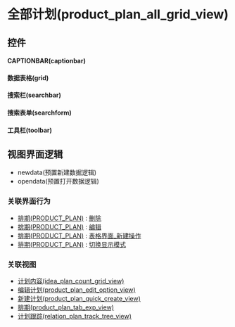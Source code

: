 # 全部计划(product_plan_all_grid_view)  <!-- {docsify-ignore-all} -->



## 控件
#### CAPTIONBAR(captionbar)
#### 数据表格(grid)
#### 搜索栏(searchbar)
#### 搜索表单(searchform)
#### 工具栏(toolbar)

## 视图界面逻辑
  * newdata(预置新建数据逻辑)
  * opendata(预置打开数据逻辑)


### 关联界面行为
  * [排期(PRODUCT_PLAN)](module/ProdMgmt/product_plan) : [删除](module/ProdMgmt/product_plan#界面行为)
  * [排期(PRODUCT_PLAN)](module/ProdMgmt/product_plan) : [编辑](module/ProdMgmt/product_plan#界面行为)
  * [排期(PRODUCT_PLAN)](module/ProdMgmt/product_plan) : [表格界面_新建操作](module/ProdMgmt/product_plan#界面行为)
  * [排期(PRODUCT_PLAN)](module/ProdMgmt/product_plan) : [切换显示模式](module/ProdMgmt/product_plan#界面行为)

### 关联视图
  * [计划内容(idea_plan_count_grid_view)](app/view/idea_plan_count_grid_view)
  * [编辑计划(product_plan_edit_option_view)](app/view/product_plan_edit_option_view)
  * [新建计划(product_plan_quick_create_view)](app/view/product_plan_quick_create_view)
  * [排期(product_plan_tab_exp_view)](app/view/product_plan_tab_exp_view)
  * [计划跟踪(relation_plan_track_tree_view)](app/view/relation_plan_track_tree_view)

<script>
 const { createApp } = Vue
  createApp({
    data() {
      return {

      }
    }
  }).use(ElementPlus).mount('#app')
</script>